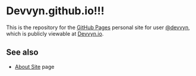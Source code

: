 # Devvyn.github.io!!!

This is the repository for the [GitHub Pages] personal site for user [@devvyn], which is publicly viewable at [Devvyn.io].

## See also

- [About Site] page

[GitHub Pages]: https://pages.github.com/
[Devvyn.io]: http://devvyn.io/
[@devvyn]: https://github.com/devvyn/
[About Site]: pages/about/site.md
